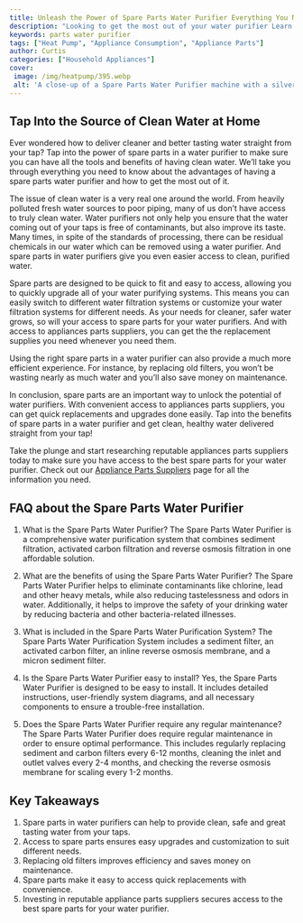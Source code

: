 ```yaml
---
title: Unleash the Power of Spare Parts Water Purifier Everything You Need to Know
description: "Looking to get the most out of your water purifier Learn all about the power of Spare Parts Water Purifier and how it can take your system to the next level"
keywords: parts water purifier
tags: ["Heat Pump", "Appliance Consumption", "Appliance Parts"]
author: Curtis
categories: ["Household Appliances"]
cover: 
 image: /img/heatpump/395.webp
 alt: 'A close-up of a Spare Parts Water Purifier machine with a silver and green body'
---
```

## Tap Into the Source of Clean Water at Home

Ever wondered how to deliver cleaner and better tasting water straight from your tap? Tap into the power of spare parts in a water purifier to make sure you can have all the tools and benefits of having clean water. We’ll take you through everything you need to know about the advantages of having a spare parts water purifier and how to get the most out of it.

The issue of clean water is a very real one around the world. From heavily polluted fresh water sources to poor piping, many of us don’t have access to truly clean water. Water purifiers not only help you ensure that the water coming out of your taps is free of contaminants, but also improve its taste. Many times, in spite of the standards of processing, there can be residual chemicals in our water which can be removed using a water purifier. And spare parts in water purifiers give you even easier access to clean, purified water.

Spare parts are designed to be quick to fit and easy to access, allowing you to quickly upgrade all of your water purifying systems. This means you can easily switch to different water filtration systems or customize your water filtration systems for different needs. As your needs for cleaner, safer water grows, so will your access to spare parts for your water purifiers. And with access to appliances parts suppliers, you can get the the replacement supplies you need whenever you need them. 

Using the right spare parts in a water purifier can also provide a much more efficient experience. For instance, by replacing old filters, you won’t be wasting nearly as much water and you’ll also save money on maintenance. 

In conclusion, spare parts are an important way to unlock the potential of water purifiers. With convenient access to appliances parts suppliers, you can get quick replacements and upgrades done easily. Tap into the benefits of spare parts in a water purifier and get clean, healthy water delivered straight from your tap! 

Take the plunge and start researching reputable appliances parts suppliers today to make sure you have access to the best spare parts for your water purifier. Check out our [Appliance Parts Suppliers](./pages/appliance-parts-suppliers/) page for all the information you need.

## FAQ about the Spare Parts Water Purifier

1. What is the Spare Parts Water Purifier?
The Spare Parts Water Purifier is a comprehensive water purification system that combines sediment filtration, activated carbon filtration and reverse osmosis filtration in one affordable solution.

2. What are the benefits of using the Spare Parts Water Purifier?
The Spare Parts Water Purifier helps to eliminate contaminants like chlorine, lead and other heavy metals, while also reducing tastelessness and odors in water. Additionally, it helps to improve the safety of your drinking water by reducing bacteria and other bacteria-related illnesses.

3. What is included in the Spare Parts Water Purification System?
The Spare Parts Water Purification System includes a sediment filter, an activated carbon filter, an inline reverse osmosis membrane, and a micron sediment filter.

4. Is the Spare Parts Water Purifier easy to install?
Yes, the Spare Parts Water Purifier is designed to be easy to install. It includes detailed instructions, user-friendly system diagrams, and all necessary components to ensure a trouble-free installation.

5. Does the Spare Parts Water Purifier require any regular maintenance?
The Spare Parts Water Purifier does require regular maintenance in order to ensure optimal performance. This includes regularly replacing sediment and carbon filters every 6-12 months, cleaning the inlet and outlet valves every 2-4 months, and checking the reverse osmosis membrane for scaling every 1-2 months.

## Key Takeaways

1. Spare parts in water purifiers can help to provide clean, safe and great tasting water from your taps. 
2. Access to spare parts ensures easy upgrades and customization to suit different needs. 
3. Replacing old filters improves efficiency and saves money on maintenance.
4. Spare parts make it easy to access quick replacements with convenience. 
5. Investing in reputable appliance parts suppliers secures access to the best spare parts for your water purifier.
